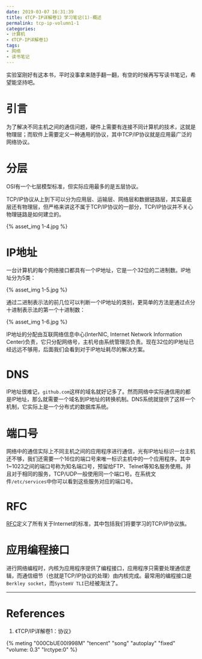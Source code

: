 ```yaml
---
date: 2019-03-07 16:31:39
title: 《TCP-IP详解卷1》学习笔记(1)-概述
permalink: tcp-ip-volumn1-1
categories:
- 计算机
- 《TCP-IP详解卷1》
tags:
- 网络
- 读书笔记
---
```


实验室刚好有这本书，平时没事拿来随手翻一翻，有空的时候再写写读书笔记，希望能坚持吧。

<!--more-->

# 引言

为了解决不同主机之间的通信问题，硬件上需要有连接不同计算机的技术，这就是物理层；而软件上需要定义一种通用的协议，其中TCP/IP协议就是应用最广泛的网络协议。

# 分层

OSI有一个七层模型标准，但实际应用最多的是五层协议。

TCP/IP协议从上到下可以分为应用层、运输层、网络层和数据链路层，其实最底层还有物理层，但严格来讲这不属于TCP/IP协议的一部分，TCP/IP协议并不关心物理链路是如何建立的。

{% asset_img 1-4.jpg %}

# IP地址

一台计算机的每个网络接口都具有一个IP地址，它是一个32位的二进制数。IP地址分为5类：

{% asset_img 1-5.jpg %}

通过二进制表示法的前几位可以判断一个IP地址的类别，更简单的方法是通过点分十进制表示法的第一个十进制数：

{% asset_img 1-6.jpg %}

IP地址的分配由互联网络信息中心(InterNIC, Internet Network Information Center)负责，它只分配网络号，主机号由系统管理员负责。现在32位的IP地址已经远远不够用，后面我们会看到对于IP地址耗尽的解决方案。

# DNS

IP地址很难记，`github.com`这样的域名就好记多了。然而网络中实际通信用的都是IP地址，那么就需要一个域名到IP地址的转换机制。DNS系统就提供了这样一个机制，它实际上是一个分布式的数据库系统。

# 端口号

网络中的通信实际上不同主机之间的应用程序进行通信，光有IP地址标识一台主机还不够，我们还需要一个16位的端口号来唯一标识主机中的一个应用程序。其中1~1023之间的端口号称为知名端口号，预留给FTP、Telnet等知名服务使用。并且对于相同的服务，TCP/UDP一般使用同一个端口号。在系统文件`/etc/services`中你可以看到这些服务对应的端口号。

# RFC

[RFC](https://www.rfc-editor.org/)定义了所有关于Internet的标准，其中包括我们将要学习的TCP/IP协议族。

# 应用编程接口

进行网络编程时，内核为应用程序提供了编程接口，应用程序只需要处理通信逻辑，而通信细节（也就是TCP/IP协议的处理）由内核完成。最常用的编程接口是`Berkley socket`，而`SystemV TLI`已经被淘汰了。

------

# References

1. 《TCP/IP详解卷1：协议》

<!--天黑黑-孙燕姿-->
{% meting "000CbUE00I998M" "tencent" "song" "autoplay" "fixed" "volume: 0.3" "lrctype:0" %}